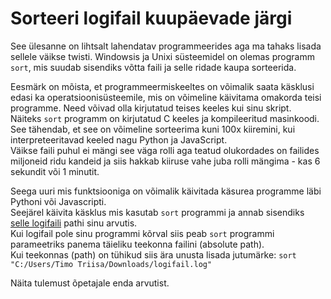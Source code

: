 # Sorteeri logifail kuupäevade järgi

See ülesanne on lihtsalt lahendatav programmeerides aga ma tahaks lisada sellele väikse twisti.
Windowsis ja Unixi süsteemidel on olemas programm `sort`, mis suudab sisendiks võtta faili ja selle ridade kaupa sorteerida.

Eesmärk on mõista, et programmeermiskeeltes on võimalik saata käsklusi edasi ka operatsioonisüsteemile, mis on võimeline käivitama omakorda teisi programme. Need võivad olla kirjutatud teises keeles kui sinu skript.  
Näiteks `sort` programm on kirjutatud C keeles ja kompileeritud masinkoodi. See tähendab, et see on võimeline sorteerima kuni 100x kiiremini, kui interpreteeritavad keeled nagu Python ja JavaScript.  
Väikse faili puhul ei mängi see väga rolli aga teatud olukordades on failides miljoneid ridu kandeid ja siis hakkab kiiruse vahe juba rolli mängima - kas 6 sekundit või 1 minutit.

Seega uuri mis funktsiooniga on võimalik käivitada käsurea programme läbi Pythoni või Javascripti.  
Seejärel käivita käsklus mis kasutab `sort` programmi ja annab sisendiks [selle logifaili](https://raw.githubusercontent.com/timotr/harjutused/main/progre/it-skriptid/access.log) pathi sinu arvutis.  
Kui logifail pole sinu programmi kõrval siis peab `sort` programmi parameetriks panema täieliku teekonna failini (absolute path).  
Kui teekonnas (path) on tühikud siis ära unusta lisada jutumärke: `sort "C:/Users/Timo Triisa/Downloads/logifail.log"`

Näita tulemust õpetajale enda arvutist.
